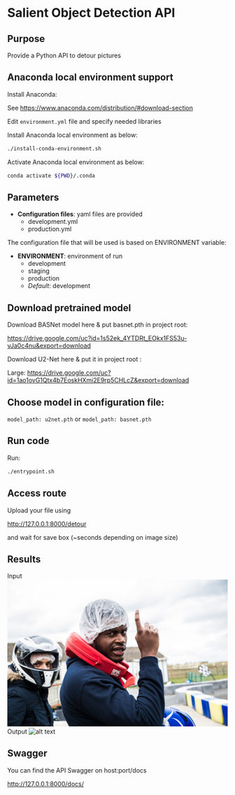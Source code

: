 # Salient Object Detection API
## Purpose
Provide a Python API to detour pictures

## Anaconda local environment support
Install Anaconda:

See https://www.anaconda.com/distribution/#download-section

Edit `environment.yml` file and specify needed libraries

Install Anaconda local environment as below:
```bash
./install-conda-environment.sh
```
Activate Anaconda local environment as below:
```bash
conda activate ${PWD}/.conda
```

## Parameters
- **Configuration files**: yaml files are provided
    - development.yml
    - production.yml

The configuration file that will be used is based on ENVIRONMENT variable:
- **ENVIRONMENT**: environment of run
    - development
    - staging
    - production
    - *Default*: development
    
## Download pretrained model
Download BASNet model here & put basnet.pth in project root:

<https://drive.google.com/uc?id=1s52ek_4YTDRt_EOkx1FS53u-vJa0c4nu&export=download>

Download U2-Net here & put it in project root :

Large:
<https://drive.google.com/uc?id=1ao1ovG1Qtx4b7EoskHXmi2E9rp5CHLcZ&export=download>

## Choose model in configuration file:
`model_path: u2net.pth` or `model_path: basnet.pth`

## Run code
Run:
```bash
./entrypoint.sh
```
## Access route
Upload your file using 

<http://127.0.0.1:8000/detour>

and wait for save box (~seconds depending on image size)

## Results
Input
![alt text](sample/magus.jpg)
Output
![alt text](sample/magus_detour.png)

## Swagger
You can find the API Swagger on host:port/docs 

<http://127.0.0.1:8000/docs/>
